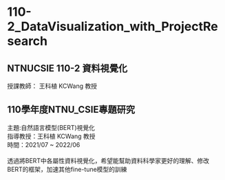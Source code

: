 # 110-2_DataVisualization_with_ProjectResearch
## NTNUCSIE 110-2 資料視覺化
授課教師： 王科植 KCWang 教授

## 110學年度NTNU_CSIE專題研究
主題:自然語言模型(BERT)視覺化<br>
指導教授：王科植 KCWang 教授<br>
時間：2021/07 ~ 2022/06<br>
<br>
透過將BERT中各屬性資料視覺化，希望能幫助資料科學家更好的理解、修改BERT的框架，加速其他fine-tune模型的訓練
